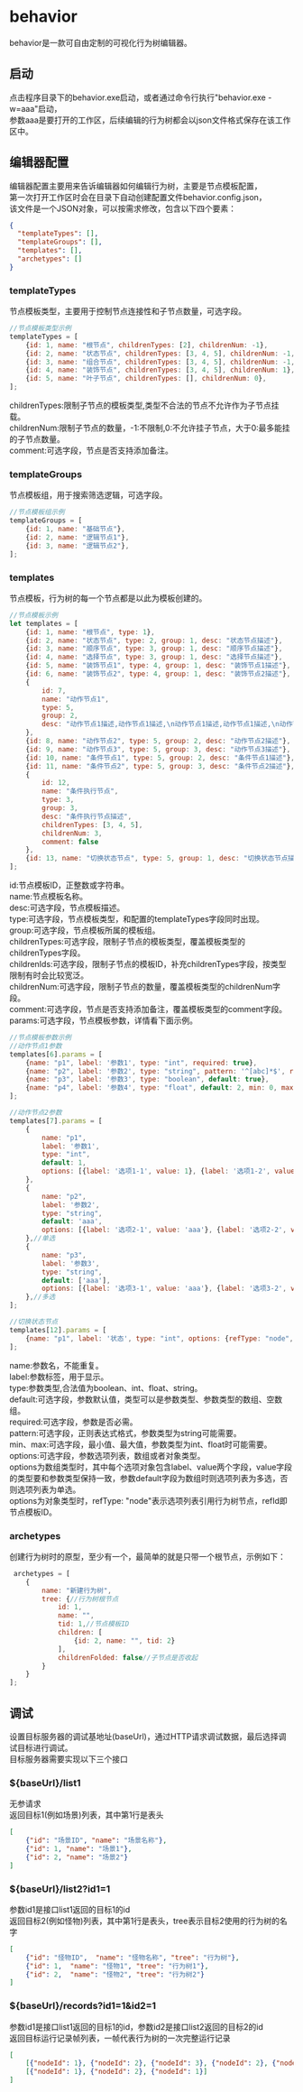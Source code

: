 # behavior

behavior是一款可自由定制的可视化行为树编辑器。

## 启动

点击程序目录下的behavior.exe启动，或者通过命令行执行"behavior.exe -w=aaa"启动，\
参数aaa是要打开的工作区，后续编辑的行为树都会以json文件格式保存在该工作区中。

## 编辑器配置

编辑器配置主要用来告诉编辑器如何编辑行为树，主要是节点模板配置，\
第一次打开工作区时会在目录下自动创建配置文件behavior.config.json，\
该文件是一个JSON对象，可以按需求修改，包含以下四个要素：

```json
{
  "templateTypes": [],
  "templateGroups": [],
  "templates": [],
  "archetypes": []
}
```

### templateTypes

节点模板类型，主要用于控制节点连接性和子节点数量，可选字段。

```js
//节点模板类型示例
templateTypes = [
    {id: 1, name: "根节点", childrenTypes: [2], childrenNum: -1},
    {id: 2, name: "状态节点", childrenTypes: [3, 4, 5], childrenNum: -1, comment: true},
    {id: 3, name: "组合节点", childrenTypes: [3, 4, 5], childrenNum: -1, comment: true},
    {id: 4, name: "装饰节点", childrenTypes: [3, 4, 5], childrenNum: 1},
    {id: 5, name: "叶子节点", childrenTypes: [], childrenNum: 0},
];
```

childrenTypes:限制子节点的模板类型,类型不合法的节点不允许作为子节点挂载。\
childrenNum:限制子节点的数量，-1:不限制,0:不允许挂子节点，大于0:最多能挂的子节点数量。\
comment:可选字段，节点是否支持添加备注。

### templateGroups

节点模板组，用于搜索筛选逻辑，可选字段。

```js
//节点模板组示例
templateGroups = [
    {id: 1, name: "基础节点"},
    {id: 2, name: "逻辑节点1"},
    {id: 3, name: "逻辑节点2"},
];
```

### templates

节点模板，行为树的每一个节点都是以此为模板创建的。

```js
//节点模板示例
let templates = [
    {id: 1, name: "根节点", type: 1},
    {id: 2, name: "状态节点", type: 2, group: 1, desc: "状态节点描述"},
    {id: 3, name: "顺序节点", type: 3, group: 1, desc: "顺序节点描述"},
    {id: 4, name: "选择节点", type: 3, group: 1, desc: "选择节点描述"},
    {id: 5, name: "装饰节点1", type: 4, group: 1, desc: "装饰节点1描述"},
    {id: 6, name: "装饰节点2", type: 4, group: 1, desc: "装饰节点2描述"},
    {
        id: 7,
        name: "动作节点1",
        type: 5,
        group: 2,
        desc: "动作节点1描述,动作节点1描述,\n动作节点1描述,动作节点1描述,\n动作节点1描述"
    },
    {id: 8, name: "动作节点2", type: 5, group: 2, desc: "动作节点2描述"},
    {id: 9, name: "动作节点3", type: 5, group: 3, desc: "动作节点3描述"},
    {id: 10, name: "条件节点1", type: 5, group: 2, desc: "条件节点1描述"},
    {id: 11, name: "条件节点2", type: 5, group: 3, desc: "条件节点2描述"},
    {
        id: 12,
        name: "条件执行节点",
        type: 3,
        group: 3,
        desc: "条件执行节点描述",
        childrenTypes: [3, 4, 5],
        childrenNum: 3,
        comment: false
    },
    {id: 13, name: "切换状态节点", type: 5, group: 1, desc: "切换状态节点描述", childrenIds: []},
];
```

id:节点模板ID，正整数或字符串。\
name:节点模板名称。\
desc:可选字段，节点模板描述。\
type:可选字段，节点模板类型，和配置的templateTypes字段同时出现。\
group:可选字段，节点模板所属的模板组。\
childrenTypes:可选字段，限制子节点的模板类型，覆盖模板类型的childrenTypes字段。\
childrenIds:可选字段，限制子节点的模板ID，补充childrenTypes字段，按类型限制有时会比较宽泛。\
childrenNum:可选字段，限制子节点的数量，覆盖模板类型的childrenNum字段。\
comment:可选字段，节点是否支持添加备注，覆盖模板类型的comment字段。\
params:可选字段，节点模板参数，详情看下面示例。

```js
//节点模板参数示例
//动作节点1参数
templates[6].params = [
    {name: "p1", label: '参数1', type: "int", required: true},
    {name: "p2", label: '参数2', type: "string", pattern: '^[abc]*$', required: true},
    {name: "p3", label: '参数3', type: "boolean", default: true},
    {name: "p4", label: '参数4', type: "float", default: 2, min: 0, max: 100},
];

//动作节点2参数
templates[7].params = [
    {
        name: "p1",
        label: '参数1',
        type: "int",
        default: 1,
        options: [{label: '选项1-1', value: 1}, {label: '选项1-2', value: 2}]
    },
    {
        name: "p2",
        label: '参数2',
        type: "string",
        default: 'aaa',
        options: [{label: '选项2-1', value: 'aaa'}, {label: '选项2-2', value: 'bbb'}]
    },//单选
    {
        name: "p3",
        label: '参数3',
        type: "string",
        default: ['aaa'],
        options: [{label: '选项3-1', value: 'aaa'}, {label: '选项3-2', value: 'bbb'}]
    },//多选
];

//切换状态节点
templates[12].params = [
    {name: "p1", label: '状态', type: "int", options: {refType: "node", refId: 2}}
];
```

name:参数名，不能重复。\
label:参数标签，用于显示。\
type:参数类型,合法值为boolean、int、float、string。\
default:可选字段，参数默认值，类型可以是参数类型、参数类型的数组、空数组。\
required:可选字段，参数是否必需。\
pattern:可选字段，正则表达式格式，参数类型为string可能需要。\
min、max:可选字段，最小值、最大值，参数类型为int、float时可能需要。\
options:可选字段，参数选项列表，数组或者对象类型。\
options为数组类型时，其中每个选项对象包含label、value两个字段，value字段的类型要和参数类型保持一致，参数default字段为数组时则选项列表为多选，否则选项列表为单选。\
options为对象类型时，refType: "node"表示选项列表引用行为树节点，refId即节点模板ID。

### archetypes

创建行为树时的原型，至少有一个，最简单的就是只带一个根节点，示例如下：

```js
 archetypes = [
    {
        name: "新建行为树",
        tree: {//行为树根节点
            id: 1,
            name: "",
            tid: 1,//节点模板ID
            children: [
                {id: 2, name: "", tid: 2}
            ],
            childrenFolded: false//子节点是否收起
        }
    }
];
```

## 调试

设置目标服务器的调试基地址(baseUrl)，通过HTTP请求调试数据，最后选择调试目标进行调试。\
目标服务器需要实现以下三个接口

### ${baseUrl}/list1

无参请求 \
返回目标1(例如场景)列表，其中第1行是表头

```json
[
    {"id": "场景ID", "name": "场景名称"},
    {"id": 1, "name": "场景1"},
    {"id": 2, "name": "场景2"}
]
```

### ${baseUrl}/list2?id1=1

参数id1是接口list1返回的目标1的id\
返回目标2(例如怪物)列表，其中第1行是表头，tree表示目标2使用的行为树的名字
```json
[
    {"id": "怪物ID",  "name": "怪物名称", "tree": "行为树"},
    {"id": 1,  "name": "怪物1", "tree": "行为树1"},
    {"id": 2,  "name": "怪物2", "tree": "行为树2"}
]
```

### ${baseUrl}/records?id1=1&id2=1

参数id1是接口list1返回的目标1的id，参数id2是接口list2返回的目标2的id \
返回目标运行记录帧列表，一帧代表行为树的一次完整运行记录
```json
[
    [{"nodeId": 1}, {"nodeId": 2}, {"nodeId": 3}, {"nodeId": 2}, {"nodeId": 1}],
    [{"nodeId": 1}, {"nodeId": 2}, {"nodeId": 1}]
]
```